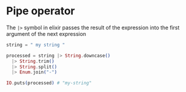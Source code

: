 # Pipe operator

The `|>` symbol in elixir passes the result of the expression into the first argument of the next expression

```elixir
string = " my string "

processed = string |> String.downcase()
  |> String.trim()
  |> String.split()
  |> Enum.join("-")

IO.puts(processed) # "my-string"
```
